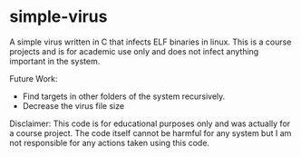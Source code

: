 # simple-virus

A simple virus written in C that infects ELF binaries in linux. This is a course projects and is for academic use only and does not infect anything important in the system.

Future Work:
- Find targets in other folders of the system recursively.
- Decrease the virus file size

Disclaimer: This code is for educational purposes only and was actually for a course project. The code itself cannot be harmful for any system but I am not responsible for any actions taken using this code.
